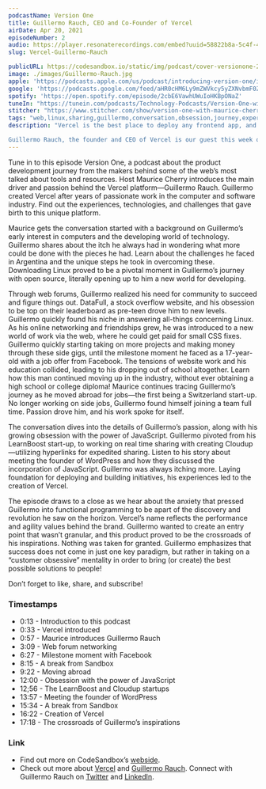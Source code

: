 ```yaml
---
podcastName: Version One
title: Guillermo Rauch, CEO and Co-Founder of Vercel
airDate: Apr 20, 2021
episodeNumber: 2
audio: https://player.resonaterecordings.com/embed?uuid=58822b8a-5c4f-4eee-8d3c-4cde2052d31f&accentColor=13,180,206&backgroundColor=242,242,242
slug: Vercel-Guillermo-Rauch

publicURL: https://codesandbox.io/static/img/podcast/cover-versionone-2.png
image: ./images/Guillermo-Rauch.jpg
apple: 'https://podcasts.apple.com/us/podcast/introducing-version-one/id1558498088?i=1000513093620'
google: 'https://podcasts.google.com/feed/aHR0cHM6Ly9mZWVkcy5yZXNvbmF0ZXJlY29yZGluZ3MuY29tL3ZlcnNpb24tb25lLXdpdGgtbWF1cmljZS1jaGVycnk/episode/N2M1NDA2MjYtZmUyYS00NmVkLWFmOGItOTljZWM2NTRhMmRl?sa=X&ved=0CAQQkfYCahcKEwio7urO7-bvAhUAAAAAHQAAAAAQAQ'
spotify: 'https://open.spotify.com/episode/2cbE6VawhUWuIoHKBpONaZ'
tuneIn: "https://tunein.com/podcasts/Technology-Podcasts/Version-One-with-Maurice-Cherry-p1416547/?topicId=161575825"
stitcher: "https://www.stitcher.com/show/version-one-with-maurice-cherry/episode/introducing-version-one-82408223"
tags: "web,linux,sharing,guillermo,conversation,obsession,journey,experiences,passion,challenges,"
description: "Vercel is the best place to deploy any frontend app, and the platform enables frontend teams to do their best work. It works with over 30 Jamstack frameworks and is used by teams at Airbnb, Twilio, and The Washington Post (to name a few).

Guillermo Rauch, the founder and CEO of Vercel is our guest this week on Version One. From his early start with tech and open source in Argentina to becoming a part of the startup community in San Francisco, we'll follow Guillermo on his international journey that led to creating the Vercel platform."
---
```


Tune in to this episode Version One, a podcast about the product development
journey from the makers behind some of the web’s most talked about tools and
resources. Host Maurice Cherry introduces the main driver and passion behind the
Vercel platform—Guillermo Rauch. Guillermo created Vercel after years of
passionate work in the computer and software industry. Find out the experiences,
technologies, and challenges that gave birth to this unique platform.

Maurice gets the conversation started with a background on Guillermo’s early
interest in computers and the developing world of technology. Guillermo shares
about the itch he always had in wondering what more could be done with the
pieces he had. Learn about the challenges he faced in Argentina and the unique
steps he took in overcoming these. Downloading Linux proved to be a pivotal
moment in Guillermo’s journey with open source, literally opening up to him a
new world for developing.

Through web forums, Guillermo realized his need for community to succeed and
figure things out. DataFull, a stock overflow website, and his obsession to be
top on their leaderboard as pre-teen drove him to new levels. Guillermo quickly
found his niche in answering all-things concerning Linux. As his online
networking and friendships grew, he was introduced to a new world of work via
the web, where he could get paid for small CSS fixes. Guillermo quickly starting
taking on more projects and making money through these side gigs, until the
milestone moment he faced as a 17-year-old with a job offer from Facebook. The
tensions of website work and his education collided, leading to his dropping out
of school altogether. Learn how this man continued moving up in the industry,
without ever obtaining a high school or college diploma! Maurice continues
tracing Guillermo’s journey as he moved abroad for jobs—the first being a
Switzerland start-up. No longer working on side jobs, Guillermo found himself
joining a team full time. Passion drove him, and his work spoke for itself.

The conversation dives into the details of Guillermo’s passion, along with his
growing obsession with the power of JavaScript. Guillermo pivoted from his
LearnBoost start-up, to working on real time sharing with creating
Cloudup—utilizing hyperlinks for expedited sharing. Listen to his story about
meeting the founder of WordPress and how they discussed the incorporation of
JavaScript. Guillermo was always itching more. Laying foundation for deploying
and building initiatives, his experiences led to the creation of Vercel.

The episode draws to a close as we hear about the anxiety that pressed Guillermo
into functional programming to be apart of the discovery and revolution he saw
on the horizon. Vercel’s name reflects the performance and agility values behind
the brand. Guillermo wanted to create an entry point that wasn’t granular, and
this product proved to be the crossroads of his inspirations. Nothing was taken
for granted. Guillermo emphasizes that success does not come in just one key
paradigm, but rather in taking on a “customer obsessive” mentality in order to
bring (or create) the best possible solutions to people!

Don’t forget to like, share, and subscribe!

### Timestamps

- 0:13 - Introduction to this podcast
- 0:33 - Vercel introduced
- 0:57 - Maurice introduces Guillermo Rauch
- 3:09 - Web forum networking
- 6:27 - Milestone moment with Facebook
- 8:15 - A break from Sandbox
- 9:22 - Moving abroad
- 12:00 - Obsession with the power of JavaScript
- 12;56 - The LearnBoost and Cloudup startups
- 13:57 - Meeting the founder of WordPress
- 15:34 - A break from Sandbox
- 16:22 - Creation of Vercel
- 17:18 - The crossroads of Guillermo’s inspirations

### Link

- Find out more on CodeSandbox’s [webside](https://codesandbox.io).
- Check out more about [Vercel](https://vercel.com) and
  [Guillermo Rauch](https://rauchg.com). Connect with Guillermo Rauch on
  [Twitter](https://twitter.com/rauchg) and
  [LinkedIn](https://www.linkedin.com/in/guillermo-rauch-b834b917b/).
